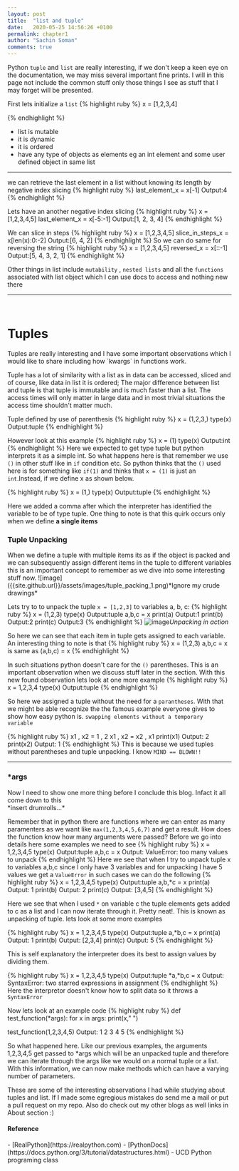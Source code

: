 ```yaml
---
layout: post
title:  "list and tuple"
date:   2020-05-25 14:56:26 +0100
permalink: chapter1
author: "Sachin Soman"
comments: true
---
```

Python `tuple` and `list` are really interesting, if we don't keep a keen eye 
on the documentation, we may miss several important fine prints.
I will in this page not include the common stuff only those things I see as stuff that I may forget will be presented.

First lets initialize a `list`
{% highlight ruby %}
x = [1,2,3,4]

{% endhighlight %}

- list is mutable
- it is dynamic
- it is ordered
- have any type of objects as elements eg an int element and some user defined object in same list

<hr>
we can retrieve the last element in a list without knowing its length by negative index slicing
{% highlight ruby %}
last_element_x = x[-1]
Output:4
{% endhighlight %}

Lets have an another negative index slicing
{% highlight ruby %}
x = [1,2,3,4,5]
last_element_x = x[-5:-1]
Output:[1, 2, 3, 4]
{% endhighlight %}

We can slice in steps
{% highlight ruby %}
x = [1,2,3,4,5]
slice_in_steps_x = x[len(x):0:-2]
Output:[6, 4, 2]
{% endhighlight %}
So we can do same for reversing the string
{% highlight ruby %}
x = [1,2,3,4,5]
reversed_x = x[::-1]
Output:[5, 4, 3, 2, 1]
{% endhighlight %}

Other things in list include `mutability` , `nested lists` and all the `functions` associated with list object which I can use docs to access and 
nothing new there
<hr>
<br>
<h1>Tuples</h1>
Tuples are really interesting and I have some important observations which I would like to share including how `kwargs` in functions work.

Tuple has a lot of similarity with a list as in data can be accessed, sliced and of course, like data in list it is ordered; The major difference between list and tuple
is that tuple is immutable and is much faster than a list. The access times will only matter in large data and in most trivial situations the access time shouldn't matter much.


Tuple defined by use of parenthesis
{% highlight ruby %}
x = (1,2,3,)
type(x)
Output:tuple
{% endhighlight %}

However look at this example
{% highlight ruby %}
x = (1)
type(x)
Output:int
{% endhighlight %}
Here we expected to get type tuple but python interprets it as a simple int. So what happens here is that remember we use `()` in other stuff like
in `if` condition etc. So python thinks that the `()` used here is for something like `if(1)` and thinks that `x = (1)` is just an `int`.Instead, if
we define x as shown below.

{% highlight ruby %}
x = (1,)
type(x)
Output:tuple
{% endhighlight %}

Here we added a comma after which the interpreter has identified the variable to be of type tuple. One thing to note is that this quirk occurs only when we
define <strong>a single items</strong>

<h3> Tuple Unpacking </h3>
When we define a tuple with multiple items its as if the object is packed and we can subsequently assign different items in the tuple to different
variables this is an important concept to remember as we dive into some interesting stuff now.
![image]({{site.github.url}}/assets/images/tuple_packing_1.png)*Ignore my crude drawings*

Lets try to to unpack the tuple `x = [1,2,3]` to variables a, b, c:
{% highlight ruby %}
x = (1,2,3)
type(x)
Output:tuple
a,b,c = x
print(a)
Output:1
print(b)
Output:2
print(c)
Output:3
{% endhighlight %}
![image]({{site.github.url}}/assets/images/tuple_packing_2.png)*Unpacking in action*

So here we can see that each item in tuple gets assigned to each variable. 
An interesting thing to note is that 
{% highlight ruby %}
x = (1,2,3)
a,b,c = x
is same as 
(a,b,c) = x
{% endhighlight %}

In such situations python doesn't care for the `()` parentheses. This is an important observation when we discuss 
stuff later in the section. 
With this new found observation lets look at one more example
{% highlight ruby %}
x = 1,2,3,4
type(x)
Output:tuple
{% endhighlight %}

So here we assigned a tuple without the need for a `parantheses`. With that we might be able recognize the the famous example
everyone gives to show how easy python is. `swapping elements without a temporary variable`

{% highlight ruby %}
x1 , x2 = 1 , 2
x1 , x2 = x2 , x1
print(x1)
Output: 2
print(x2)
Output: 1
{% endhighlight %}
This is because we used tuples without parentheses and tuple unpacking. I know `MIND == BLOWN!!`
<hr>


<h3>*args</h3>
Now I need to show one more thing  before I conclude this blog. Infact it all come down to this<br>
*insert drumrolls...*

Remember that in python there are functions where we can enter as many paramenters as we want like `max(1,2,3,4,5,6,7)` and get a result.
How does the function know how many arguments were passed?
Before we go into details here some examples we need to see
{% highlight ruby %}
x = 1,2,3,4,5
type(x)
Output:tuple
a,b,c = x
Output: ValueError: too many values to unpack
{% endhighlight %}
Here we see that when I try to unpack tuple x to variables a,b,c since I only have 3 variables and for unpacking I have 5 values we get a `ValueError`
in such cases we can do the following
{% highlight ruby %}
x = 1,2,3,4,5
type(x)
Output:tuple
a,b,*c = x
print(a)
Output: 1
print(b)
Output: 2
print(c)
Output: [3,4,5]
{% endhighlight %}

Here we see that when I used `*` on variable c the tuple elements gets  added to c as a list and I can now iterate through it. Pretty neat!.
This is known as unpacking of tuple.
lets look at some more examples

{% highlight ruby %}
x = 1,2,3,4,5
type(x)
Output:tuple
a,*b,c = x
print(a)
Output: 1
print(b)
Output: [2,3,4]
print(c)
Output: 5
{% endhighlight %}

This is self explanatory the interpreter does its best to assign values by dividing them.

{% highlight ruby %}
x = 1,2,3,4,5
type(x)
Output:tuple
*a,*b,c = x
Output: SyntaxError: two starred expressions in assignment
{% endhighlight %}
Here the interpretor doesn't know how to split data so it throws a `SyntaxError`

Now lets look at an example code
{% highlight ruby %}
def test_function(*args):
    for x in args:
        print(x," ")
        
test_function(1,2,3,4,5)
Output: 1 2 3 4 5
{% endhighlight %}

So what happened here. Like our previous examples, the arguments 1,2,3,4,5 get passed to *args which will be an unpacked tuple
and therefore we can iterate through the args like we would on a normal tuple or a list.
With this information, we can now make methods which can have a varying number of parameters. 

These are some of the interesting observations I had while studying about tuples and list. If I made some egregious mistakes do send me a mail
or put a pull request on my repo. Also do check out my other blogs as well links in About section :)

<h4>Reference</h4>
-  [RealPython](https://realpython.com)
-  [PythonDocs](https://docs.python.org/3/tutorial/datastructures.html)
-  UCD Python programing class     



